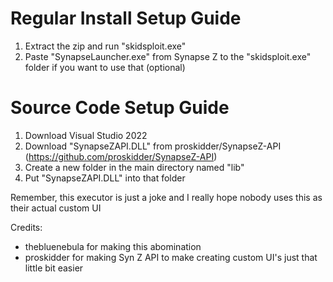# Regular Install Setup Guide
1. Extract the zip and run "skidsploit.exe"
2. Paste "SynapseLauncher.exe" from Synapse Z to the "skidsploit.exe" folder if you want to use that (optional)

# Source Code Setup Guide
1. Download Visual Studio 2022
2. Download "SynapseZAPI.DLL" from proskidder/SynapseZ-API (https://github.com/proskidder/SynapseZ-API)
3. Create a new folder in the main directory named "lib"
4. Put "SynapseZAPI.DLL" into that folder

Remember, this executor is just a joke and I really hope nobody uses this as their actual custom UI

Credits:
- thebluenebula for making this abomination
- proskidder for making Syn Z API to make creating custom UI's just that little bit easier
